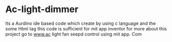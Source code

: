 # Ac-light-dimmer
Its a Aurdino ide based code which create by using c language and the some Html tag this code is sufficient for mit app inventor for more about this project go to www.ac light fan seepd control using mit app. Com
